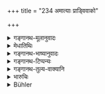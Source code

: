 +++
title = "234 अमात्याः प्राड्विवाको"

+++

<details><summary>गङ्गानथ-मूलानुवादः</summary>

If the councillors or the judge decide a case unfairly, that case the King himself shall revise and fine them one thousand.—(234)
</details>

<details><summary>मेधातिथिः</summary>

[^६०२]:
     J: taṃ

**आमात्यो** राजस्थानीयादिः । तं **सहस्रं च दण्डयेत्** । गर्गशतदण्डनवत् समुदायेन वाक्यपरिसमाप्तिः ॥ ९.२३४ ॥
</details>

<details><summary>गङ्गानथ-भाष्यानुवादः</summary>

The confiscation of property laid down above (under 231) was in connection with the taking of bribes; the present text deals with the miscarriage of justice through ignorance or such other causes.

‘*Councillors*’— representatives of the King.

‘*He shall fine him one thousand*’;—the sentence refers to the whole set of officers; just as by the sentence ‘the Gargas shall be fined one hundred’, the fine falls upon the whole community of ‘Gargas’.—(234)
</details>

<details><summary>गङ्गानथ-टिप्पन्यः</summary>

“Medhātithi and Kullūka think that the rule refers to cases where the cause of the unjust decision is not a bribe, because the punishment of corrupt judges has been prescribed above, verse 231;—But Nārāyaṇa and Rāghavānanda think that it applies to cases of bribery also, and that the fine shall vary according to the nature of the case, 1,000 *Paṇas* being the lowest punishment.”—Buhler.

This verse is quoted in *Kṛtyakalpataru* (65a);—and in *Vīramitrodaya* (Vyavahāra 38b).
</details>

<details><summary>गङ्गानथ-तुल्य-वाक्यानि</summary>

**(verses 9.233-234)  
**

See Comparative notes for [Verse 9.234]
</details>

<details><summary>भारुचिः</summary>

**अमात्यो** राज्ञा नियुक्तो ब्राह्मणः व्यवहाररक्षणे । तथा चोक्तम्- "तदा नियुञ्ज्याद् विद्वांसं ब्राह्मणं कार्यदर्शने" इति । **प्राङ्विवाकास्** तु पृथग् वेदशास्त्रज्ञातारः । तथा चोक्तम्- "यस्मिन् देसे निषीदन्ति विप्रा वेदविदस् त्रयः" इति । एते यत् कुर्युः कार्यम् अन्यथा रागादिभिः कारणैः, असंनिहिते राजनि, **तत् स्वयं नृपतिः कुर्यात्** । पुनस् **तान् सहस्रं दण्डयेत्** । पणानाम् इत्य् उक्तपरिभाषम् एतत् । समुदाये चैषां दण्डचोदना, यथा "गार्ग्याश् शतं दण्ड्यन्ताम्" इति ॥ ९.२३४ ॥
</details>

<details><summary>Bühler</summary>

234	Whatever matter his ministers or the judge may settle improperly, that the king himself shall (re-) settle and fine (them) one thousand (panas).
</details>
